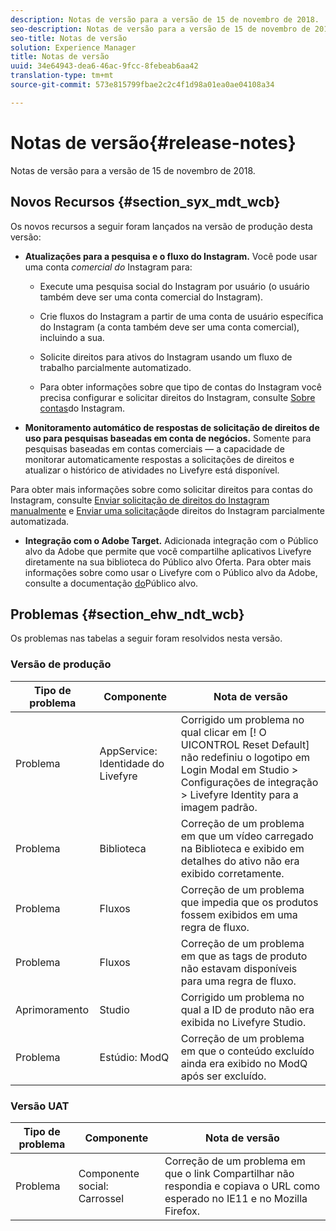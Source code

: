 ```yaml
---
description: Notas de versão para a versão de 15 de novembro de 2018.
seo-description: Notas de versão para a versão de 15 de novembro de 2018.
seo-title: Notas de versão
solution: Experience Manager
title: Notas de versão
uuid: 34e64943-dea6-46ac-9fcc-8febeab6aa42
translation-type: tm+mt
source-git-commit: 573e815799fbae2c2c4f1d98a01ea0ae04108a34

---
```



# Notas de versão{#release-notes}

Notas de versão para a versão de 15 de novembro de 2018.

## Novos Recursos {#section_syx_mdt_wcb}

Os novos recursos a seguir foram lançados na versão de produção desta versão:

* **Atualizações para a pesquisa e o fluxo do Instagram.** Você pode usar uma conta *comercial do* Instagram para:

   * Execute uma pesquisa social do Instagram por usuário (o usuário também deve ser uma conta comercial do Instagram).

   * Crie fluxos do Instagram a partir de uma conta de usuário específica do Instagram (a conta também deve ser uma conta comercial), incluindo a sua.

   * Solicite direitos para ativos do Instagram usando um fluxo de trabalho parcialmente automatizado.

   * Para obter informações sobre que tipo de contas do Instagram você precisa configurar e solicitar direitos do Instagram, consulte [Sobre contas](/help/using/c-users-creating-accounts-with-studio-access/t-configure-social-accout-instagram/c-about-instagram-accounts.md)do Instagram.

* **Monitoramento automático de respostas de solicitação de direitos de uso para pesquisas baseadas em conta de negócios.** Somente para pesquisas baseadas em contas comerciais — a capacidade de monitorar automaticamente respostas a solicitações de direitos e atualizar o histórico de atividades no Livefyre está disponível.

Para obter mais informações sobre como solicitar direitos para contas do Instagram, consulte [Enviar solicitação de direitos do Instagram manualmente](/help/using/c-how-requesting-rights-works/c-send-instagram-manual-rights-request.md) e [Enviar uma solicitação](/help/using/c-how-requesting-rights-works/c-send-an-instagram-rights-request-from-the-library.md)de direitos do Instagram parcialmente automatizada.

* **Integração com o Adobe Target.** Adicionada integração com o Público alvo da Adobe que permite que você compartilhe aplicativos Livefyre diretamente na sua biblioteca do Público alvo Oferta. Para obter mais informações sobre como usar o Livefyre com o Público alvo da Adobe, consulte a documentação [do](hhttps://docs.adobe.com/content/help/en/livefyre/using/library/livefyre-target.html)Público alvo.

## Problemas {#section_ehw_ndt_wcb}

Os problemas nas tabelas a seguir foram resolvidos nesta versão.

### Versão de produção

| Tipo de problema | Componente | Nota de versão |
|--- |--- |--- |
| Problema | AppService: Identidade do Livefyre | Corrigido um problema no qual clicar em [! O UICONTROL Reset Default] não redefiniu o logotipo em Login Modal em Studio > Configurações de integração > Livefyre Identity para a imagem padrão. |
| Problema | Biblioteca | Correção de um problema em que um vídeo carregado na Biblioteca e exibido em detalhes do ativo não era exibido corretamente. |
| Problema | Fluxos | Correção de um problema que impedia que os produtos fossem exibidos em uma regra de fluxo. |
| Problema | Fluxos | Correção de um problema em que as tags de produto não estavam disponíveis para uma regra de fluxo. |
| Aprimoramento | Studio | Corrigido um problema no qual a ID de produto não era exibida no Livefyre Studio. |
| Problema | Estúdio: ModQ | Correção de um problema em que o conteúdo excluído ainda era exibido no ModQ após ser excluído. |

### Versão UAT

| **Tipo de problema** | **Componente** | **Nota de versão** |
|---|---|---|
| Problema | Componente social: Carrossel | Correção de um problema em que o link Compartilhar não respondia e copiava o URL como esperado no IE11 e no Mozilla Firefox. |